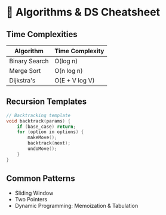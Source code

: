 

# 🧾 Algorithms & DS Cheatsheet

## Time Complexities
| Algorithm      | Time Complexity |
|----------------|------------------|
| Binary Search  | O(log n)         |
| Merge Sort     | O(n log n)       |
| Dijkstra's     | O(E + V log V)   |

## Recursion Templates
```cpp
// Backtracking template
void backtrack(params) {
    if (base_case) return;
    for (option in options) {
        makeMove();
        backtrack(next);
        undoMove();
    }
}
```

## Common Patterns

* Sliding Window
* Two Pointers
* Dynamic Programming: Memoization & Tabulation


